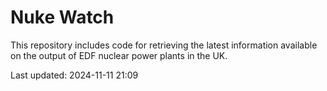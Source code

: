 # Nuke Watch

This repository includes code for retrieving the latest information available on the output of EDF nuclear power plants in the UK.

Last updated: 2024-11-11 21:09